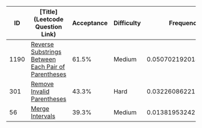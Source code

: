 |ID|[Title](Leetcode Question Link)|Acceptance|Difficulty|Frequency|
|----|-----|----|---|---|
|1190|[Reverse Substrings Between Each Pair of Parentheses]( https://leetcode.com/problems/reverse-substrings-between-each-pair-of-parentheses)|61.5%|Medium|0.05070219201418402|
|301|[Remove Invalid Parentheses]( https://leetcode.com/problems/remove-invalid-parentheses)|43.3%|Hard|0.03226086221822144|
|56|[Merge Intervals]( https://leetcode.com/problems/merge-intervals)|39.3%|Medium|0.013819532422258866|
